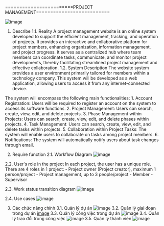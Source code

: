 

========================PROJECT MANAGEMENT==========================


![image](https://github.com/tien231231/ProjectManagementWeb/assets/37107401/3ba3ecdd-bd90-4499-b56a-337922a50b99)

1. Describe
1.1. Reality
A project management website is an online system developed to support the efficient management, tracking, and operation of projects. It provides an interactive and collaborative platform for project members, enhancing organization, information management, and project progress. It serves as a centralized hub where team members can coordinate tasks, communicate, and monitor project developments, thereby facilitating streamlined project management and effective collaboration.
1.2. System Description
The website system provides a user environment primarily tailored for members within a technology company. This system will be developed as a web application, allowing users to access it from any internet-connected device.

The system will encompass the following main functionalities:
    1. Account Registration: Users will be required to register an account on the system to access its software functions.
    2. Project Management: Users can search, create, view, edit, and delete projects.
    3. Phase Management within Projects: Users can search, create, view, edit, and delete phases within projects.
    4. Task Management: Users can search, create, view, edit, and delete tasks within projects.
    5. Collaboration within Project Tasks: The system will enable users to collaborate on tasks among project members.
    6. Notifications: The system will automatically notify users about task changes through email.

2. Require function
2.1.	Workflow Diagram
![image](https://github.com/tien231231/ProjectManagementWeb/assets/37107401/4ab365ae-f70d-4f71-80d4-101ecdfa673a)

2.2.	User's role in the project
In each project, the user has a unique role.
There are 4 roles in 1 project:
    - Project owner (Project creator), maximum 1 person/project
    - Project management, up to 3 people/project
    - Member
    - Supervisor

2.3.	Work status transition diagram
![image](https://github.com/tien231231/ProjectManagementWeb/assets/37107401/7236caa4-8477-4b78-8571-9819853eb7b5)
  

2.4.	Use cases
![image](https://github.com/tien231231/ProjectManagementWeb/assets/37107401/e5daefea-38ee-423b-9b3e-d939c6ac6922)


3. Các chức năng chính
3.1. Quản lý dự án
![image](https://github.com/tien231231/ProjectManagementWeb/assets/37107401/aafb9e1c-3988-41db-90c7-257eb86d1344)
3.2. Quản lý giai đoạn trong dự án
[image](https://github.com/tien231231/ProjectManagementWeb/assets/37107401/7092cde2-498a-4246-bd3c-2632ee22beb0)
3.3. Quản lý công việc trong dự án
![image](https://github.com/tien231231/ProjectManagementWeb/assets/37107401/d913bd25-11d2-4f1b-80fe-d03d428c7903)
3.4. Quản lý trao đổi trong công việc
![image](https://github.com/tien231231/ProjectManagementWeb/assets/37107401/40e4b20c-1a51-490f-a679-70f82ee119b5)
3.5. Quản lý thành viên
![image](https://github.com/tien231231/ProjectManagementWeb/assets/37107401/7c2b13cb-7ced-4d4d-b0d0-d9f9d5f6b34d)